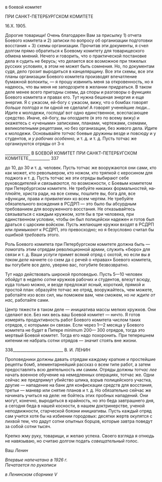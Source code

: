 в боевой комитет

ПРИ САНКТ-ПЕТЕРБУРГСКОМ КОМИТЕТЕ

16.Х. 1905.

Дорогие товарищи! Очень благодарен Вам за присылку 1) отчета Боевого комитета и 2) записки по вопросу об организации подготовки восстания + 3) схемы организации. Прочитав эти документы, я счел долгом прямо обратиться к Боевому комитету для то­варищеского обмена мнений. Нечего и говорить, что о практической постановке дела я судить не берусь; что делается все возможное при тяжелых русских условиях, в этом не может быть сомнения. Но, по документам судя, дело грозит выродиться в канцелярщи­ну. Все эти схемы, все эти планы организации Боевого комитета производят впечатле­ние бумажной волокиты, — я прошу извинить меня за откровенность, но я надеюсь, что вы меня не заподозрите в желании придраться. В таком деле менее всего пригодны схемы, да споры и разговоры о функциях Боевого комитета и правах его. Тут нужна бешеная энергия и еще энергия. Я с ужасом, ей-богу с ужасом, вижу, что о бомбах го­ворят _больше полгода_ и пи одной не сделали! А говорят ученейшие люди... Идите к мо­лодежи, господа! вот одно единственное, всеспасающее средство. Иначе, ей-богу, вы опоздаете (я это по всему вижу) и окажетесь с «учеными» записками, планами, черте­жами, схемами, великолепными рецептами, но без организации, без живого дела. Идите к молодежи. Основывайте _тотчас_ боевые дружины везде и повсюду и у студентов, и _у_ _рабочих особенно,_ и т. д. и т. д. Пусть тотчас же организуются отряды от 3-х

  

_____________ В БОЕВОЙ КОМИТЕТ ПРИ САНКТ-ПЕТЕРБУГСКОМ КОМИТЕТЕ___________ 337

до 10, до 30 и т. д. человек. Пусть тотчас же вооружаются они сами, кто как может, кто револьвером, кто ножом, кто тряпкой с керосином для поджога и т. д. Пусть тотчас же эти отряды выбирают себе руководителей и _связываются,_ по возможности, с Боевым комитетом при Петербургском комитете. Не требуйте никаких формальностей, на­плюйте, христа ради, на все схемы, пошлите вы, бога для, все «функции, права и при­вилегии» ко всем чертям. Не требуйте обязательного вхождения в РСДРП — это было бы абсурдным требованием для вооруженного восстания. Не отказывайтесь связывать­ся с каждым кружком, хотя бы в три человека, при единственном условии, чтобы он был полицейски надежен и готов был драться с царским войском. Пусть желающие кружки входят в РСДРП или _примыкают_ к РСДРП, это превосходно; но я безусловно считал бы ошибкой _требовать_ этого.

Роль Боевого комитета при Петербургском комитете должна быть — _помогать_ этим отрядам революционной армии, служить «бюро» для связи и т. д. Ваши _услуги_ примет всякий отряд с охотой, но если вы _в таком деле_ начнете со схем да с речей о «правах» Боевого комитета, вы погубите все дело, уверяю вас, погубите безвозвратно.

Тут надо действовать широкой проповедью. Пусть 5—10 человек обойдут в неделю _сотни_ кружков рабочих и студентов, влезут всюду, куда только можно, и везде пред­ложат ясный, короткий, прямой и простой план: образуйте тотчас же отряд, вооружай­тесь, чем можете, работайте изо всех сил, мы поможем вам, чем сможем, но _не ждите от нас,_ работайте сами.

Центр тяжести в таком деле — инициатива массы мелких кружков. Они сделают все. Без них весь ваш Боевой комитет — ничто. Я готов измерять продуктивность работ Боевого комитета числом таких отрядов, с которыми он связан. Если через 1—2 месяца у Боевого комитета не будет в Питере minimum 200— 300 отрядов, тогда это мертвый Боевой комитет. Тогда его надо похоронить. При теперешнем кипении не набрать сот­ни отрядов — значит стоять вне жизни.

  

338__________________________ В. И. ЛЕНИН

Проповедники должны давать отрядам каждому краткие и простейшие рецепты бомб, элементарнейший рассказ о всем типе работ, а затем предоставлять всю деятель­ность им самим. Отряды должны _тотчас лее_ начать военное обучение на немедленных операциях, тотчас же. Одни сейчас же предпримут убийство шпика, взрыв полицейско­го участка, другие — нападение на банк для конфискации средств для восстания, тре­тьи — маневр или снятие планов и т. д. Но обязательно сейчас же начинать учиться на деле: не бойтесь этих пробных нападений. Они могут, конечно, выродиться в край­ность, но это беда завтрашнего дня, а сегодня беда в нашей косности, в нашем доктри­нерстве, ученой неподвижности, старческой боязни инициативы. Пусть каждый отряд сам учится хотя бы на избиении городовых: десятки жертв окупятся с лихвой тем, что дадут сотни опытных борцов, которые завтра поведут за собой сотни тысяч.

Крепко жму руку, товарищи, и желаю успеха. Своего взгляда я отнюдь не навязы­ваю, но считаю долгом подать _совещательный_ голос.

Ваш _Ленин_

_Впервые напечатано в 1926 г.                                                             Печатается по рукописи_

_в Ленинском сборнике_ _V_